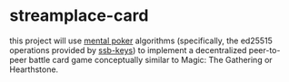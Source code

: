 # streamplace-card

this project will use [mental poker](https://en.wikipedia.org/wiki/Mental_poker) algorithms (specifically, the ed25515 operations provided by [ssb-keys](https://github.com/ssbc/ssb-keys)) to implement a decentralized peer-to-peer battle card game conceptually similar to Magic: The Gathering or Hearthstone.
